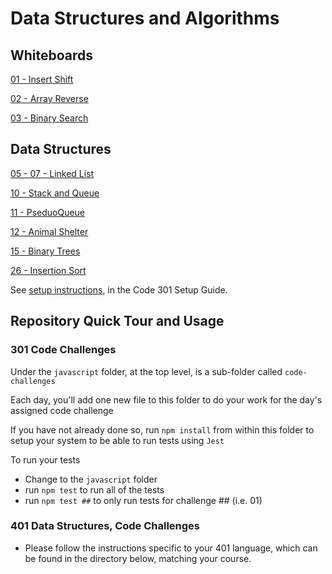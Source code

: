 # Data Structures and Algorithms

## Whiteboards

[01 - Insert Shift](java/whiteboards/insert-shift/README.md)

[02 - Array Reverse](java/whiteboards/arrayReverse/README.md)

[03 - Binary Search](java/whiteboards/bindarySearch/README.md)

## Data Structures

[05 - 07 - Linked List](java/datastructures/README.md)

[10 - Stack and Queue](java/datastructures/README.md)

[11 - PseduoQueue](java/datastructures/README.md)

[12 - Animal Shelter](java/datastructures/lib/src/main/java/datastructures/animalshelter/README.md)

[15 - Binary Trees](java/datastructures/lib/src/main/java/datastructures/trees/README.md)

[26 - Insertion Sort](java/datastructures/lib/src/main/java/sorts/blog.md)



See [setup instructions](https://codefellows.github.io/setup-guide/code-301/3-code-challenges), in the Code 301 Setup Guide.

## Repository Quick Tour and Usage

### 301 Code Challenges

Under the `javascript` folder, at the top level, is a sub-folder called `code-challenges`

Each day, you'll add one new file to this folder to do your work for the day's assigned code challenge

If you have not already done so, run `npm install` from within this folder to setup your system to be able to run tests using `Jest`

To run your tests

- Change to the `javascript` folder
- run `npm test` to run all of the tests
- run `npm test ##` to only run tests for challenge ## (i.e. 01)

### 401 Data Structures, Code Challenges

- Please follow the instructions specific to your 401 language, which can be found in the directory below, matching your course.
